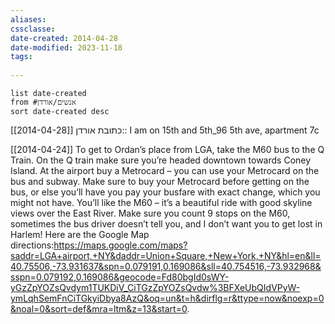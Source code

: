 ```yaml
---
aliases: 
cssclasse: 
date-created: 2014-04-28
date-modified: 2023-11-18
tags:
  
---
```


```dataview
list date-created
from #אנשים/אורדן 
sort date-created desc
```

[[2014-04-28]]
כתובת אורדן:: I am on 15th and 5th_96 5th ave, apartment 7c

[[2014-04-24]]
To get to Ordan’s place from LGA, take the M60 bus to the Q Train. On the Q train make sure you’re headed downtown towards Coney Island. At the airport buy a Metrocard – you can use your Metrocard on the bus and subway. Make sure to buy your Metrocard before getting on the bus, or else you’ll have you pay your busfare with exact change, which you might not have. You’ll like the M60 – it’s a beautiful ride with good skyline views over the East River. Make sure you count 9 stops on the M60, sometimes the bus driver doesn’t tell you, and I don’t want you to get lost in Harlem! Here are the Google Map directions:https://maps.google.com/maps?saddr=LGA+airport,+NY&daddr=Union+Square,+New+York,+NY&hl=en&ll=40.75506,-73.931637&spn=0.079191,0.169086&sll=40.754516,-73.932968&sspn=0.079192,0.169086&geocode=Fd80bgId0sWY-yGzZpYOZsQvdym1TUKDiV_CiTGzZpYOZsQvdw%3BFXeUbQIdVPyW-ymLqhSemFnCiTGkyiDbya8AzQ&oq=un&t=h&dirflg=r&ttype=now&noexp=0&noal=0&sort=def&mra=ltm&z=13&start=0.
